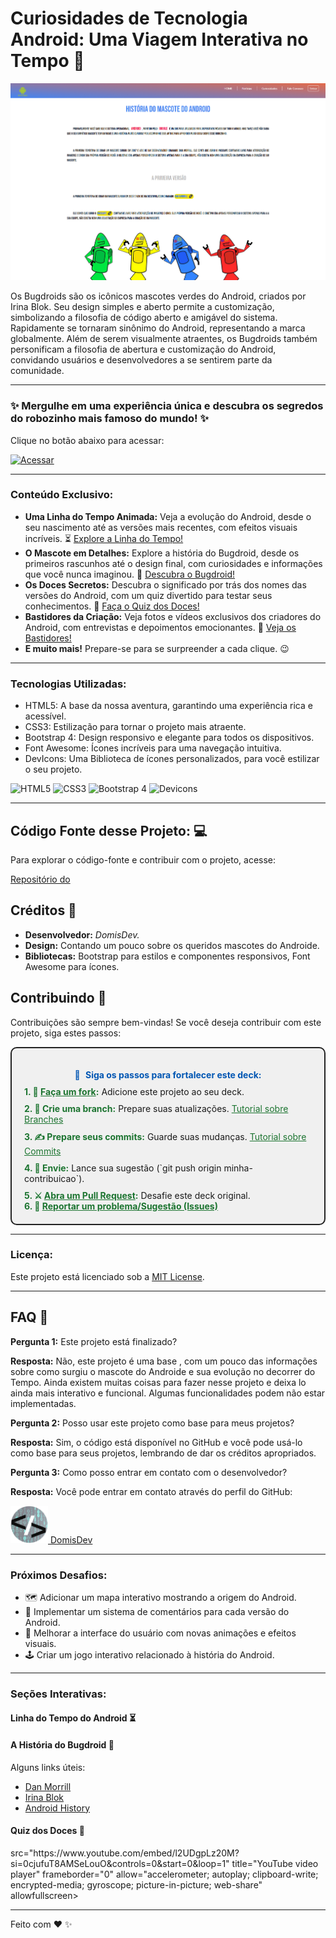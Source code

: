 # Curiosidades de Tecnologia Android: Uma Viagem Interativa no Tempo 🚀

![Bugdroids](src/imagens/Macbook-Air-1559x975.png)

Os Bugdroids são os icônicos mascotes verdes do Android, criados por Irina Blok. Seu design simples e aberto permite a customização, simbolizando a filosofia de código aberto e amigável do sistema. Rapidamente se tornaram sinônimo do Android, representando a marca globalmente.
Além de serem visualmente atraentes, os Bugdroids também personificam a filosofia de abertura e customização do Android, convidando usuários e desenvolvedores a se sentirem parte da comunidade.

---

### ✨ Mergulhe em uma experiência única e descubra os segredos do robozinho mais famoso do mundo! ✨

Clique no botão abaixo para acessar:

<a href="https://domisnnet.github.io/android/" target="_blank" rel="noopener noreferrer">
   <img src="src/imagens/botão.webp" width="35px" height="35px" alt="Acessar">
</a>

---

### Conteúdo Exclusivo:

- **Uma Linha do Tempo Animada:** Veja a evolução do Android, desde o seu nascimento até as versões mais recentes, com efeitos visuais incríveis. ⏳ [Explore a Linha do Tempo!](#linha-do-tempo)
- **O Mascote em Detalhes:** Explore a história do Bugdroid, desde os primeiros rascunhos até o design final, com curiosidades e informações que você nunca imaginou. 🤖 [Descubra o Bugdroid!](#bugdroid)
- **Os Doces Secretos:** Descubra o significado por trás dos nomes das versões do Android, com um quiz divertido para testar seus conhecimentos. 🍬 [Faça o Quiz dos Doces!](#quiz-doces)
- **Bastidores da Criação:** Veja fotos e vídeos exclusivos dos criadores do Android, com entrevistas e depoimentos emocionantes. 🎥 [Veja os Bastidores!](#bastidores)
- **E muito mais!** Prepare-se para se surpreender a cada clique. 😉

---

### Tecnologias Utilizadas:

- HTML5: A base da nossa aventura, garantindo uma experiência rica e acessível.
- CSS3: Estilização para tornar o projeto mais atraente.
- Bootstrap 4: Design responsivo e elegante para todos os dispositivos.
- Font Awesome: Ícones incríveis para uma navegação intuitiva.
- DevIcons: Uma Biblioteca de ícones personalizados, para você estilizar o seu projeto.

![HTML5](https://img.shields.io/badge/HTML5-E34F26?style=flat-square&logo=html5&logoColor=white)
![CSS3](https://img.shields.io/badge/CSS3-1572B6?style=flat-square&logo=css3&logoColor=white)
![Bootstrap 4](https://img.shields.io/badge/Bootstrap-563D7C?style=flat-square&logo=bootstrap&logoColor=white)
![Devicons](https://img.shields.io/badge/Devicons-F05A28?style=flat-square&logo=devicon&logoColor=white)

---

## Código Fonte desse Projeto: 💻

Para explorar o código-fonte e contribuir com o projeto, acesse:

[Repositório do ](https://github.com/Domisnnet/android)

## Créditos 📝

- **Desenvolvedor:** *DomisDev.*
- **Design:** Contando um pouco sobre os queridos mascotes do Androide.
- **Bibliotecas:** Bootstrap para estilos e componentes responsivos, Font Awesome para ícones.

## Contribuindo 🤝

Contribuições são sempre bem-vindas! Se você deseja contribuir com este projeto, siga estes passos:

<div style="background-color: #f0f0f0; padding: 20px; border-radius: 10px; border: 2px solid #222;">
    <p style="margin-bottom: 10px; font-weight: bold; color: #0056b3; text-align: center;">
      <span style="display:inline-block; margin-right: 5px;"> 👐 </span> Siga os passos para fortalecer este deck:
    </p>
    <ul style="list-style-type: none; padding: 0; margin: 0;">
      <li style="margin-bottom: 10px;">
           <span style="font-weight: bold; color: #1c7430;">1. 🍴 <a href="https://github.com/Domisnnet/spotify/fork" target="_blank" style="color: #1c7430; text-decoration: underline;">Faça um fork</a>:</span> Adicione este projeto ao seu deck.
      </li>
      <li style="margin-bottom: 10px;">
          <span style="font-weight: bold; color: #1c7430;">2. 🌿 Crie uma branch:</span> Prepare suas atualizações. <a href="https://www.atlassian.com/br/git/tutorials/using-branches" target="_blank" style="color: #1c7430; text-decoration: underline;">Tutorial sobre Branches</a>
      </li>
      <li style="margin-bottom: 10px;">
          <span style="font-weight: bold; color: #1c7430;">3. ✍️ Prepare seus commits:</span> Guarde suas mudanças. <a href="https://www.atlassian.com/br/git/tutorials/saving-changes/git-commit" target="_blank" style="color: #1c7430; text-decoration: underline;">Tutorial sobre Commits</a>
      </li>
     <li style="margin-bottom: 10px;">
          <span style="font-weight: bold; color: #1c7430;">4. 🚀 Envie:</span> Lance sua sugestão (`git push origin minha-contribuicao`).
      </li>
      <li>
           <span style="font-weight: bold; color: #1c7430;">5. ⚔️ <a href="https://github.com/Domisnnet/spotify/compare" target="_blank" style="color: #1c7430; text-decoration: underline;">Abra um Pull Request</a>:</span> Desafie este deck original.
      </li>
      <li>
           <span style="font-weight: bold; color: #1c7430;">6. 🐛 <a href="https://github.com/Domisnnet/spotify/issues" target="_blank" style="color: #1c7430; text-decoration: underline;">Reportar um problema/Sugestão (Issues)</a></span>
      </li>
    </ul>
</div>

---

### Licença:

Este projeto está licenciado sob a [MIT License](LICENSE).

---

## FAQ 🤔

**Pergunta 1:** Este projeto está finalizado?

**Resposta:** Não, este projeto é uma base , com um pouco das informações sobre como surgiu o mascote do Androide e sua evolução no decorrer do Tempo. Ainda existem muitas coisas para fazer nesse projeto e deixa lo ainda mais interativo e funcional. Algumas funcionalidades podem não estar implementadas.

**Pergunta 2:** Posso usar este projeto como base para meus projetos?

**Resposta:** Sim, o código está disponível no GitHub e você pode usá-lo como base para seus projetos, lembrando de dar os créditos apropriados.

**Pergunta 3:** Como posso entrar em contato com o desenvolvedor?

**Resposta:** Você pode entrar em contato através do perfil do GitHub:

<a href="https://github.com/Domisnnet">
    <img src="src/imagens/DomisDev.png" width="60px" height="60px" alt="Acessar perfil GitHub">
    DomisDev
</a>

---

### Próximos Desafios:

- 🗺️ Adicionar um mapa interativo mostrando a origem do Android.
- 💬 Implementar um sistema de comentários para cada versão do Android.
- 🎨 Melhorar a interface do usuário com novas animações e efeitos visuais.
- 🕹️ Criar um jogo interativo relacionado à história do Android.

---

### Seções Interativas:

#### <a name="linha-do-tempo"></a>Linha do Tempo do Android ⏳

#### <a name="bugdroid"></a>A História do Bugdroid 🤖

Alguns links úteis:
*   [Dan Morrill](https://androidcommunity.com/dan-morrill-shows-us-the-android-mascot-that-almost-was-20130103/)
*   [Irina Blok](https://www.irinablok.com/)
*   [Android History](https://www.android.com/new-features-on-android/)

#### <a name="quiz-doces"></a>Quiz dos Doces 🍬



<div class="youtube">
    src="https://www.youtube.com/embed/l2UDgpLz20M?si=0cjufuT8AMSeLouO&controls=0&start=0&loop=1"
    title="YouTube video player" frameborder="0"
    allow="accelerometer; autoplay; clipboard-write; encrypted-media; gyroscope; picture-in-picture; web-share"
    allowfullscreen>
</div>

---


Feito com ❤️ ✨